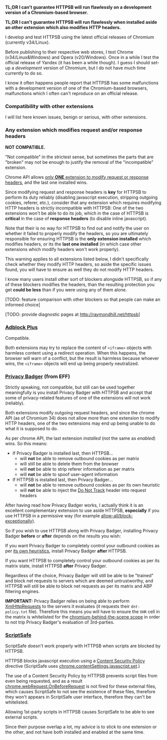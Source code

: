**TL;DR I can't guarantee HTTPSB will run flawlessly on a development version of a Chromium-based browser.**

**TL;DR I can't guarantee HTTPSB will run flawlessly when installed aside an other extension which also modifies HTTP headers.**

I develop and test HTTPSB using the latest official releases of Chromium (currently v34/Linux).

Before publishing to their respective web stores, I test Chrome (v34/Linux&Windows) and Opera (v20/Windows). Once in a while I test the official release of Yandex (it has been a while though). I guess I should set-up a _development_ version of Chromium, but I do not have much time currently to do so.

I know it often happens people report that HTTPSB has some malfunctions with a development version of one of the Chromium-based browsers, malfunctions which I often can't reproduce on an official release.

### Compatibility with other extensions

I will list here known issues, benign or serious, with other extensions.

### Any extension which modifies request and/or response headers

**NOT COMPATIBLE.**

"Not compatible" in the strictest sense, but sometimes the parts that are "broken" may not be enough to justify the removal of the "incompatible" extension.

Chrome API allows [only **ONE** extension to modify request or response headers](https://developer.chrome.com/extensions/webRequest#implementation), and the last one installed wins.

Since modifying request and response headers is **key** for HTTPSB to perform its duty reliably (disabling javascript execution, stripping outgoing cookies, referer, etc.), consider that any extension which requires modifying HTTP headers is strictly incompatible with HTTPSB: One of the two extensions won't be able to do its job, which in the case of HTTPSB is **critical** in the case of **response headers** (to disable inline javascript).

Note that their is no way for HTTPSB to find out and notify the user on whether it failed to properly modify the headers, so you are ultimately responsible for ensuring HTTPSB is the **only extension installed** which modifies headers, or its the **last one installed** (in which case other extensions which modify headers won't work properly).

This warning applies to all extensions listed below, I didn't specifically check whether they modify HTTP headers, so aside the specific issues found, you will have to ensure as well they do not modify HTTP headers.

I know many users install other sort of blockers alongside HTTPSB, so if any of these blockers modifies the headers, than the resulting protection you get **could be less** than if you were using any of them alone.

[TODO: feature comparison with other blockers so that people can make an informed choice]

[TODO: provide diagnostic pages at <http://raymondhill.net/httpsb>]

### [Adblock Plus](https://chrome.google.com/webstore/detail/adblock-plus/cfhdojbkjhnklbpkdaibdccddilifddb)

Compatible.

Both extensions may try to replace the content of `<iframe>` objects with harmless content using a redirect operation. When this happens, the browser will warn of a conflict, but the result is harmless because whoever wins, the `<iframe>` objects will end up being properly neutralized.

### [Privacy Badger](https://www.eff.org/privacybadger) (from EFF)

Strictly speaking, not compatible, but still can be used together meaningfully is you install Privacy Badger with HTTPSB and accept that some of privacy-related features of one of the extensions will not work (reliably).

Both extensions modify outgoing request headers, and since the chrome API (as of Chromium 34) does not allow more than one extension to modify HTTP headers, one of the two extensions may end up being unable to do what it is supposed to do.

As per chrome API, the last extension _installed_ (not the same as _enabled_) wins. So this means:

- If Privacy Badger is installed last, then HTTPSB...
    - will **not** be able to remove outbound cookies as per matrix
    - will still be able to delete them from the browser
    - will **not** be able to strip referer information as per matrix
    - will **not** be able to spoof user-agent information
- If HTTPSB is installed last, then Privacy Badger...
    - will **not** be able to remove outbound cookies as per its own heuristic
    - will **not** be able to inject the [Do Not Track](https://en.wikipedia.org/wiki/Do_Not_Track) header into request headers

After having read how Privacy Badger works, I actually think it is an excellent complementary extension to use aside HTTPSB, **especially** if you use HTTPSB in a permissive way (for example [allow-all/block-exceptionally](/gorhill/httpswitchboard/wiki/How-to-use-HTTP-Switchboard:-Two-opposing-views#the-allow-allblock-exceptionally-approach)).

So if you wish to use HTTPSB along with Privacy Badger, installing Privacy Badger **before** or **after** depends on the results you wish:

If you want Privacy Badger to completely control your outbound cookies as per [its own heuristics](/EFForg/privacybadgerfirefox/blob/master/README.md#how-heuristic-blocking-works), install Privacy Badger **after** HTTPSB.

If you want HTTPSB to completely control your outbound cookies as per its matrix state, install HTTPSB **after** Privacy Badger.

Regardless of the choice, Privacy Badger will still be able to be "trained" and block net requests to servers which are deemed untrustworthy, and HTTPSB will still be able to block net requests as per its matrix and ABP filtering engines.

**IMPORTANT:** Privacy Badger relies on being able to perform [XmlHttpRequests](https://en.wikipedia.org/wiki/XMLHttpRequest) to the servers it evaluates (it requests their `dnt-policy.txt` file). Therefore this means you will have to ensure the `XHR` cell in the matrix is whitelisted for the [chromium-behind-the-scene scope](/gorhill/httpswitchboard/wiki/Behind-the-scene-requests) in order to not trip Privacy Badger's evaluation of 3rd-parties.

### [ScriptSafe](https://chrome.google.com/webstore/detail/scriptsafe/oiigbmnaadbkfbmpbfijlflahbdbdgdf)

ScriptSafe doesn't work properly with HTTPSB when scripts are blocked by HTTPSB.

HTTPSB blocks javascript execution using a [Content Security Policy](https://en.wikipedia.org/wiki/Content_Security_Policy) directive (ScriptSafe uses [chrome.contentSettings.javascript.set](https://developer.chrome.com/extensions/contentSettings#property-javascript).)

The use of a Content Security Policy by HTTPSB prevents script files from even being requested, and as a result [chrome.webRequest.OnBeforeRequest](https://developer.chrome.com/extensions/webRequest#event-onBeforeRequest) is not fired for these external files, which causes ScriptSafe to not see the existence of these files, therefore they won't appears in ScriptSafe user interface, therefore they can't be whitelisted.

Allowing 1st-party scripts in HTTPSB causes ScriptSafe to be able to see external scripts.

Since their purpose overlap a lot, my advice is to stick to one extension or the other, and not have both installed and enabled at the same time.
